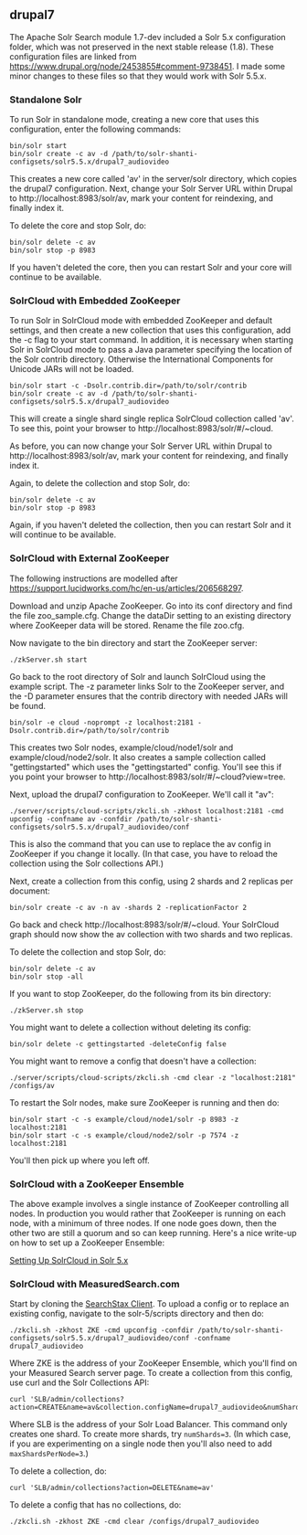 drupal7
-------
The Apache Solr Search module 1.7-dev included a Solr 5.x configuration folder, which was not 
preserved in the next stable release (1.8). These configuration files are linked from 
https://www.drupal.org/node/2453855#comment-9738451. I made some minor changes to these files
so that they would work with Solr 5.5.x.

### Standalone Solr

To run Solr in standalone mode, creating a new core that uses this configuration, enter the
following commands:

```
bin/solr start
bin/solr create -c av -d /path/to/solr-shanti-configsets/solr5.5.x/drupal7_audiovideo
```

This creates a new core called 'av' in the server/solr directory, which copies the drupal7
configuration. Next, change your Solr Server URL within Drupal to http://localhost:8983/solr/av,
mark your content for reindexing, and finally index it.

To delete the core and stop Solr, do:

```
bin/solr delete -c av
bin/solr stop -p 8983
```

If you haven't deleted the core, then you can restart Solr and your core will continue to be
available.

### SolrCloud with Embedded ZooKeeper

To run Solr in SolrCloud mode with embedded ZooKeeper and default settings, and then create a
new collection that uses this configuration, add the -c flag to your start command. In addition,
it is necessary when starting Solr in SolrCloud mode to pass a Java parameter specifying the 
location of the Solr contrib directory. Otherwise the International Components for Unicode JARs
will not be loaded. 

```
bin/solr start -c -Dsolr.contrib.dir=/path/to/solr/contrib
bin/solr create -c av -d /path/to/solr-shanti-configsets/solr5.5.x/drupal7_audiovideo
```

This will create a single shard single replica SolrCloud collection called 'av'. To see this,
point your browser to http://localhost:8983/solr/#/~cloud.

As before, you can now change your Solr Server URL within Drupal to http://localhost:8983/solr/av,
mark your content for reindexing, and finally index it.

Again, to delete the collection and stop Solr, do:

```
bin/solr delete -c av
bin/solr stop -p 8983
```

Again, if you haven't deleted the collection, then you can restart Solr and it will continue to be
available.

### SolrCloud with External ZooKeeper

The following instructions are modelled after https://support.lucidworks.com/hc/en-us/articles/206568297.

Download and unzip Apache ZooKeeper. Go into its conf directory and find the file zoo_sample.cfg.
Change the dataDir setting to an existing directory where ZooKeeper data will be stored. Rename
the file zoo.cfg.
 
Now navigate to the bin directory and start the ZooKeeper server:

```
./zkServer.sh start
```

Go back to the root directory of Solr and launch SolrCloud using the example script. The -z parameter
links Solr to the ZooKeeper server, and the -D parameter ensures that the contrib directory with needed
JARs will be found.

```
bin/solr -e cloud -noprompt -z localhost:2181 -Dsolr.contrib.dir=/path/to/solr/contrib
```

This creates two Solr nodes, example/cloud/node1/solr and example/cloud/node2/solr. It also creates a
sample collection called "gettingstarted" which uses the "gettingstarted" config. You'll see this if 
you point your browser to http://localhost:8983/solr/#/~cloud?view=tree.

Next, upload the drupal7 configuration to ZooKeeper. We'll call it "av":

```
./server/scripts/cloud-scripts/zkcli.sh -zkhost localhost:2181 -cmd upconfig -confname av -confdir /path/to/solr-shanti-configsets/solr5.5.x/drupal7_audiovideo/conf
```

This is also the command that you can use to replace the av config in ZooKeeper if you change it locally.
(In that case, you have to reload the collection using the Solr collections API.)

Next, create a collection from this config, using 2 shards and 2 replicas per document:

```
bin/solr create -c av -n av -shards 2 -replicationFactor 2
```

Go back and check http://localhost:8983/solr/#/~cloud. Your SolrCloud graph should now show
the av collection with two shards and two replicas.

To delete the collection and stop Solr, do:

```
bin/solr delete -c av
bin/solr stop -all
```

If you want to stop ZooKeeper, do the following from its bin directory:

```
./zkServer.sh stop
```

You might want to delete a collection without deleting its config:

```
bin/solr delete -c gettingstarted -deleteConfig false
```

You might want to remove a config that doesn't have a collection:

```
./server/scripts/cloud-scripts/zkcli.sh -cmd clear -z "localhost:2181" /configs/av
```

To restart the Solr nodes, make sure ZooKeeper is running and then do:

```
bin/solr start -c -s example/cloud/node1/solr -p 8983 -z localhost:2181
bin/solr start -c -s example/cloud/node2/solr -p 7574 -z localhost:2181
```

You'll then pick up where you left off.

### SolrCloud with a ZooKeeper Ensemble

The above example involves a single instance of ZooKeeper controlling all nodes. In production you
would rather that ZooKeeper is running on each node, with a minimum of three nodes. If one node
goes down, then the other two are still a quorum and so can keep running. Here's a nice write-up 
on how to set up a ZooKeeper Ensemble:

[Setting Up SolrCloud in Solr 5.x](http://simplyitinc.blogspot.com/2015/06/setting-up-solrcloud-in-solr-5x.html)

### SolrCloud with MeasuredSearch.com

Start by cloning the [SearchStax Client](https://github.com/measuredsearch/searchstax-client).
To upload a config or to replace an existing config, navigate to the solr-5/scripts directory
and then do:

```
./zkcli.sh -zkhost ZKE -cmd upconfig -confdir /path/to/solr-shanti-configsets/solr5.5.x/drupal7_audiovideo/conf -confname drupal7_audiovideo
```

Where ZKE is the address of your ZooKeeper Ensemble, which you'll find on your Measured Search
server page. To create a collection from this config, use curl and the Solr Collections API:

```
curl 'SLB/admin/collections?action=CREATE&name=av&collection.configName=drupal7_audiovideo&numShards=1'
```

Where SLB is the address of your Solr Load Balancer. This command only creates one shard. 
To create more shards, try `numShards=3`. (In which case, if you are experimenting
on a single node then you'll also need to add `maxShardsPerNode=3`.)

To delete a collection, do:

```
curl 'SLB/admin/collections?action=DELETE&name=av'
```

To delete a config that has no collections, do:

```
./zkcli.sh -zkhost ZKE -cmd clear /configs/drupal7_audiovideo
```

